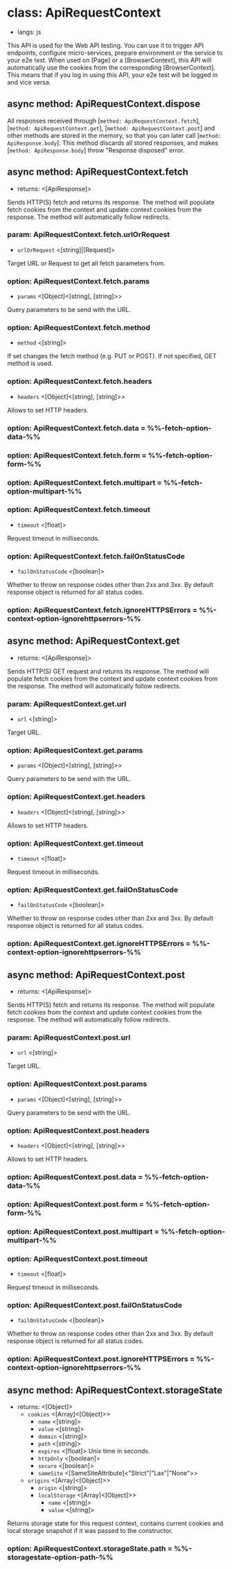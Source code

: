 # class: ApiRequestContext
* langs: js

This API is used for the Web API testing. You can use it to trigger API endpoints, configure micro-services, prepare
environment or the service to your e2e test. When used on [Page] or a [BrowserContext], this API will automatically use
the cookies from the corresponding [BrowserContext]. This means that if you log in using this API, your e2e test
will be logged in and vice versa.

## async method: ApiRequestContext.dispose

All responses received through [`method: ApiRequestContext.fetch`], [`method: ApiRequestContext.get`], [`method: ApiRequestContext.post`]
and other methods are stored in the memory, so that you can later call [`method: ApiResponse.body`]. This method
discards all stored responses, and makes [`method: ApiResponse.body`] throw "Response disposed" error.

## async method: ApiRequestContext.fetch
- returns: <[ApiResponse]>

Sends HTTP(S) fetch and returns its response. The method will populate fetch cookies from the context and update
context cookies from the response. The method will automatically follow redirects.

### param: ApiRequestContext.fetch.urlOrRequest
- `urlOrRequest` <[string]|[Request]>

Target URL or Request to get all fetch parameters from.

### option: ApiRequestContext.fetch.params
- `params` <[Object]<[string], [string]>>

Query parameters to be send with the URL.

### option: ApiRequestContext.fetch.method
- `method` <[string]>

If set changes the fetch method (e.g. PUT or POST). If not specified, GET method is used.

### option: ApiRequestContext.fetch.headers
- `headers` <[Object]<[string], [string]>>

Allows to set HTTP headers.

### option: ApiRequestContext.fetch.data = %%-fetch-option-data-%%
### option: ApiRequestContext.fetch.form = %%-fetch-option-form-%%
### option: ApiRequestContext.fetch.multipart = %%-fetch-option-multipart-%%

### option: ApiRequestContext.fetch.timeout
- `timeout` <[float]>

Request timeout in milliseconds.

### option: ApiRequestContext.fetch.failOnStatusCode
- `failOnStatusCode` <[boolean]>

Whether to throw on response codes other than 2xx and 3xx. By default response object is returned
for all status codes.

### option: ApiRequestContext.fetch.ignoreHTTPSErrors = %%-context-option-ignorehttpserrors-%%


## async method: ApiRequestContext.get
- returns: <[ApiResponse]>

Sends HTTP(S) GET request and returns its response. The method will populate fetch cookies from the context and update
context cookies from the response. The method will automatically follow redirects.

### param: ApiRequestContext.get.url
- `url` <[string]>

Target URL.

### option: ApiRequestContext.get.params
- `params` <[Object]<[string], [string]>>

Query parameters to be send with the URL.

### option: ApiRequestContext.get.headers
- `headers` <[Object]<[string], [string]>>

Allows to set HTTP headers.

### option: ApiRequestContext.get.timeout
- `timeout` <[float]>

Request timeout in milliseconds.

### option: ApiRequestContext.get.failOnStatusCode
- `failOnStatusCode` <[boolean]>

Whether to throw on response codes other than 2xx and 3xx. By default response object is returned
for all status codes.

### option: ApiRequestContext.get.ignoreHTTPSErrors = %%-context-option-ignorehttpserrors-%%

## async method: ApiRequestContext.post
- returns: <[ApiResponse]>

Sends HTTP(S) fetch and returns its response. The method will populate fetch cookies from the context and update
context cookies from the response. The method will automatically follow redirects.

### param: ApiRequestContext.post.url
- `url` <[string]>

Target URL.

### option: ApiRequestContext.post.params
- `params` <[Object]<[string], [string]>>

Query parameters to be send with the URL.

### option: ApiRequestContext.post.headers
- `headers` <[Object]<[string], [string]>>

Allows to set HTTP headers.

### option: ApiRequestContext.post.data = %%-fetch-option-data-%%

### option: ApiRequestContext.post.form = %%-fetch-option-form-%%

### option: ApiRequestContext.post.multipart = %%-fetch-option-multipart-%%

### option: ApiRequestContext.post.timeout
- `timeout` <[float]>

Request timeout in milliseconds.

### option: ApiRequestContext.post.failOnStatusCode
- `failOnStatusCode` <[boolean]>

Whether to throw on response codes other than 2xx and 3xx. By default response object is returned
for all status codes.

### option: ApiRequestContext.post.ignoreHTTPSErrors = %%-context-option-ignorehttpserrors-%%

## async method: ApiRequestContext.storageState
- returns: <[Object]>
  - `cookies` <[Array]<[Object]>>
    - `name` <[string]>
    - `value` <[string]>
    - `domain` <[string]>
    - `path` <[string]>
    - `expires` <[float]> Unix time in seconds.
    - `httpOnly` <[boolean]>
    - `secure` <[boolean]>
    - `sameSite` <[SameSiteAttribute]<"Strict"|"Lax"|"None">>
  - `origins` <[Array]<[Object]>>
    - `origin` <[string]>
    - `localStorage` <[Array]<[Object]>>
      - `name` <[string]>
      - `value` <[string]>

Returns storage state for this request context, contains current cookies and local storage snapshot if it was passed to the constructor.

### option: ApiRequestContext.storageState.path = %%-storagestate-option-path-%%
